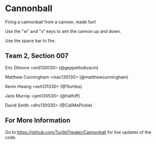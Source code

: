 Cannonball
==========

Firing a cannonball from a cannon, made fun!

Use the "w" and "s" keys to aim the cannon up and down.

Use the space bar to fire.

Team 2, Section 007
-------------------
Eric Dilmore \<erd130030\> (@geppettodivacin)

Matthew Cunningham \<mac130130\> (@matthewcunningham)

Kevin Hwang \<exh131330\> (@1turtles)

Jack Murray \<jam130530\> (@halfoff)

David Smith \<dhs130030\> (@CallMePickle)

For More Information
--------------------
Go to https://github.com/TurtleTheater/Cannonball for live updates of the code.
